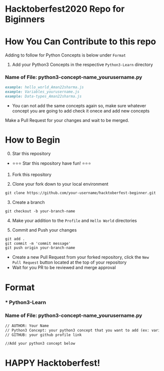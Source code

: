 # Hacktoberfest2020 Repo for Biginners

# How You Can Contribute to this repo
Adding to follow for Python Concepts is below under `Format`
1. Add your Python3 Concepts in the respective `Python3-Learn` directory

### Name of File: python3-concept-name_yourusername.py
```markdown
example: hello_world_Aman22sharma.js
example: Variables_yourusername.js
example: Data-types_Aman22sharma.js
```

- You can not add the same concepts again so, make sure whatever concept you are going to add check it onece and add new concepts

Make a Pull Request for your changes and wait to be merged.

# How to Begin
0. Star this repository
- :star::star::star: Star this repository have fun! :star::star::star:
1. Fork this repository

2. Clone your fork down to your local environment
```markdown
git clone https://github.com/your-username/hacktoberfest-beginner.git
```

3. Create a branch
```markdown
git checkout -b your-branch-name
```

4. Make your addition to the `Profile` and `Hello World` directories

5. Commit and Push your changes
```markdown
git add .
git commit -m 'commit message'
git push origin your-branch-name
```

- Create a new Pull Request from your forked repository, click the `New Pull Request` button located at the top of your repository
- Wait for you PR to be reviewed and merge approval

# Format

### * Python3-Learn
### Name of File: python3-concept-name_yourusername.py

```markdown
// AUTHOR: Your Name
// Python3 Concept: your python3 concept that you want to add (ex: variable,datatypes etc)
// GITHUB: your github profile link

//Add your python3 concept below
```


# HAPPY Hacktoberfest!
